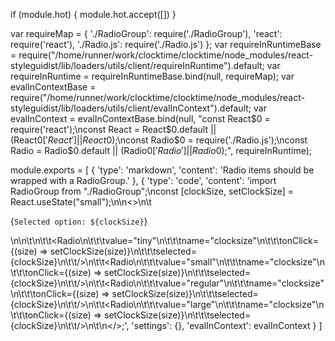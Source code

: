 
if (module.hot) {
	module.hot.accept([])
}

var requireMap = {
    './RadioGroup': require('./RadioGroup'),
    'react': require('react'),
    './Radio.js': require('./Radio.js')
};
var requireInRuntimeBase = require("/home/runner/work/clocktime/clocktime/node_modules/react-styleguidist/lib/loaders/utils/client/requireInRuntime").default;
var requireInRuntime = requireInRuntimeBase.bind(null, requireMap);
var evalInContextBase = require("/home/runner/work/clocktime/clocktime/node_modules/react-styleguidist/lib/loaders/utils/client/evalInContext").default;
var evalInContext = evalInContextBase.bind(null, "const React$0 = require('react');\nconst React = React$0.default || (React$0['React'] || React$0);\nconst Radio$0 = require('./Radio.js');\nconst Radio = Radio$0.default || (Radio$0['Radio'] || Radio$0);", requireInRuntime);

module.exports = [
    {
        'type': 'markdown',
        'content': 'Radio items should be wrapped with a RadioGroup.'
    },
    {
        'type': 'code',
        'content': 'import RadioGroup from "./RadioGroup";\nconst [clockSize, setClockSize] = React.useState("small");\n\n<>\n\t<p>{`Selected option: ${clockSize}`}</p>\n\n\t<RadioGroup>\n\t\t<Radio\n\t\t\tvalue="tiny"\n\t\t\tname="clocksize"\n\t\t\tonClick={(size) => setClockSize(size)}\n\t\t\tselected={clockSize}\n\t\t/>\n\t\t<Radio\n\t\t\tvalue="small"\n\t\t\tname="clocksize"\n\t\t\tonClick={(size) => setClockSize(size)}\n\t\t\tselected={clockSize}\n\t\t/>\n\t\t<Radio\n\t\t\tvalue="regular"\n\t\t\tname="clocksize"\n\t\t\tonClick={(size) => setClockSize(size)}\n\t\t\tselected={clockSize}\n\t\t/>\n\t\t<Radio\n\t\t\tvalue="large"\n\t\t\tname="clocksize"\n\t\t\tonClick={(size) => setClockSize(size)}\n\t\t\tselected={clockSize}\n\t\t/>\n\t</RadioGroup>\n</>;',
        'settings': {},
        'evalInContext': evalInContext
    }
]
	